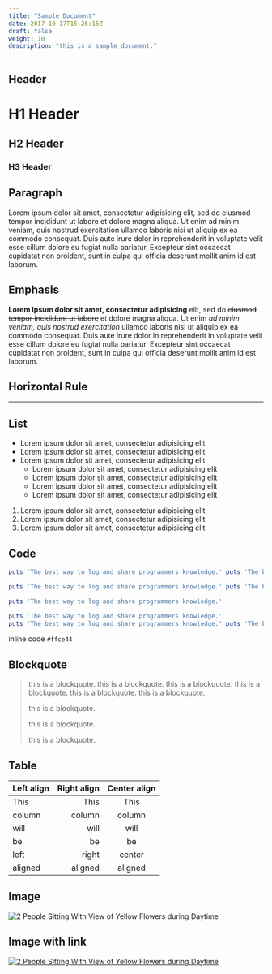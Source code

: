 ```yaml
---
title: "Sample Document"
date: 2017-10-17T15:26:15Z
draft: false
weight: 10
description: "this is a sample document."
---
```


## Header

# H1 Header

## H2 Header

### H3 Header

## Paragraph

Lorem ipsum dolor sit amet, consectetur adipisicing elit, sed do eiusmod tempor incididunt ut labore et dolore magna aliqua. Ut enim ad minim veniam, quis nostrud exercitation ullamco laboris nisi ut aliquip ex ea commodo consequat. Duis aute irure dolor in reprehenderit in voluptate velit esse cillum dolore eu fugiat nulla pariatur. Excepteur sint occaecat cupidatat non proident, sunt in culpa qui officia deserunt mollit anim id est laborum.


## Emphasis

**Lorem ipsum dolor sit amet, consectetur adipisicing** elit, sed do ~~eiusmod tempor incididunt ut labore~~ et dolore magna aliqua. Ut enim *ad minim veniam, quis nostrud exercitation* ullamco laboris nisi ut aliquip ex ea commodo consequat. Duis aute irure dolor in reprehenderit in voluptate velit esse cillum dolore eu fugiat nulla pariatur. Excepteur sint occaecat cupidatat non proident, sunt in culpa qui officia deserunt mollit anim id est laborum.

## Horizontal Rule

---

## List

* Lorem ipsum dolor sit amet, consectetur adipisicing elit
* Lorem ipsum dolor sit amet, consectetur adipisicing elit
* Lorem ipsum dolor sit amet, consectetur adipisicing elit
	* Lorem ipsum dolor sit amet, consectetur adipisicing elit
	* Lorem ipsum dolor sit amet, consectetur adipisicing elit
	* Lorem ipsum dolor sit amet, consectetur adipisicing elit
	* Lorem ipsum dolor sit amet, consectetur adipisicing elit

1. Lorem ipsum dolor sit amet, consectetur adipisicing elit
2. Lorem ipsum dolor sit amet, consectetur adipisicing elit
3. Lorem ipsum dolor sit amet, consectetur adipisicing elit

## Code

```ruby
puts 'The best way to log and share programmers knowledge.' puts 'The best way to log and share programmers knowledge.'

puts 'The best way to log and share programmers knowledge.' puts 'The best way to log and share programmers knowledge.'

puts 'The best way to log and share programmers knowledge.'

puts 'The best way to log and share programmers knowledge.'
puts 'The best way to log and share programmers knowledge.' puts 'The best way to log and share programmers knowledge.'
```

inline code `#ffce44`

## Blockquote

> this is a blockquote. this is a blockquote. this is a blockquote. this is a blockquote. this is a blockquote. this is a blockquote.
>
> this is a blockquote.
>
> this is a blockquote.
>
> this is a blockquote.

## Table

| Left align | Right align | Center align |
|:-----------|------------:|:------------:|
| This       | This        | This         |
| column     | column      | column       |
| will       | will        | will         |
| be         | be          | be           |
| left       | right       | center       |
| aligned    | aligned     | aligned      |

## Image

![2 People Sitting With View of Yellow Flowers during Daytime](/images/pexels-photo-196666.jpeg "sample")

## Image with link

[![2 People Sitting With View of Yellow Flowers during Daytime](/images/pexels-photo-196666.jpeg)](https://www.pexels.com/photo/2-people-sitting-with-view-of-yellow-flowers-during-daytime-196666/)

